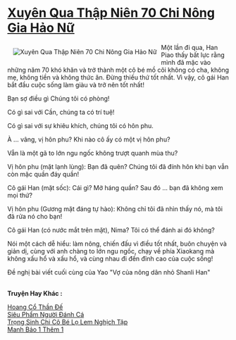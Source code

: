 <a href="https://truyentiki.com/xuyen-qua-thap-nien-70-chi-nong-gia-hao-nu.31838/" title="Xuyên Qua Thập Niên 70 Chi Nông Gia Hảo Nữ"><h1>Xuyên Qua Thập Niên 70 Chi Nông Gia Hảo Nữ</h1></a><div style="display:table"><img align="right" style="float: left; padding: 10px;" src="https://truyentiki.com/a/img/str/src/31838.jpg" alt="Xuyên Qua Thập Niên 70 Chi Nông Gia Hảo Nữ">Một lần đi qua, Han Piao thấy bất lực rằng mình đã mặc vào những năm 70 khó khăn và trở thành một cô bé mồ côi không có cha, không mẹ, không tiền và không thức ăn. Đừng thiếu thứ tốt nhất. Vì vậy, cô gái Han bắt đầu cuộc sống làm giàu và trở nên tốt nhất! <p></p> Bạn sợ điều gì Chúng tôi có phòng! <p></p> Có gì sai với Cần, chúng ta có trí tuệ! <p></p> Có gì sai với sự khiêu khích, chúng tôi có hôn phu. <p></p> À ... vâng, vị hôn phu? Khi nào cô ấy có một vị hôn phu? <p></p> Vẫn là một gã to lớn ngu ngốc không trượt quanh mùa thu? <p></p> Vị hôn phu (mặt lạnh lùng): Bạn đã quên? Chúng tôi đã đính hôn khi bạn vẫn còn mặc quần đáy quần! <p></p> Cô gái Han (mặt sốc): Cái gì? Mở háng quần? Sau đó ... bạn đã không xem mọi thứ? <p></p> Vị hôn phu (Gương mặt đáng tự hào): Không chỉ tôi đã nhìn thấy nó, mà tôi đã rửa nó cho bạn! <p></p> Cô gái Han (có nước mắt trên mặt), Nima? Tôi có thể đánh ai đó không? <p></p> Nói một cách dễ hiểu: làm nông, chiến đấu vì điều tốt nhất, buôn chuyện và giản dị, cùng với anh chàng to lớn ngu ngốc, chạy về phía Xiaokang mà không xấu hổ và xấu hổ, và cùng nhau đi đến đỉnh cao của cuộc sống! <p></p> Đề nghị bài viết cuối cùng của Yao "Vợ của nông dân nhỏ Shanli Han"</div><p><br><b>Truyện Hay Khác :</b></p><a href="https://truyentiki.com/hoang-co-than-de.31837/" alt="Hoang Cổ Thần Đế">Hoang Cổ Thần Đế</a><br/><a href="https://github.com/nownovels/top500/tree/master/truyenhay/33612/" alt="Siêu Phẩm Người Đánh Cá">Siêu Phẩm Người Đánh Cá</a><br/><a href="https://github.com/nownovels/truyenhay/tree/master/truyenhay/30514/README.md" alt="Trọng Sinh Chi Cô Bé Lọ Lem Nghịch Tập">Trọng Sinh Chi Cô Bé Lọ Lem Nghịch Tập</a><br/><a href="https://truyentiki.wordpress.com/2020/06/08/manh-bao-1-them-1/" alt="Manh Bảo 1 Thêm 1">Manh Bảo 1 Thêm 1</a><br/>